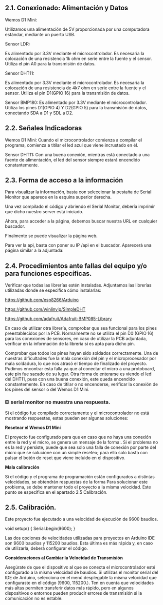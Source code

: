 ## 2.1. Conexionado: Alimentación y Datos
Wemos D1 Mini:

Utilizamos una alimentación de 5V proporcionada por una computadora estándar, mediante un puerto USB.

Sensor LDR:

Es alimentado por 3.3V mediante el microcontrolador.
Es necesaria la colocación de una resistencia 1k ohm en serie entre la fuente y el sensor.
Utiliza el pin A0 para la transmisión de datos.


Sensor DHT11:

Es alimentado por 3.3V mediante el microcontrolador.
Es necesaria la colocación de una resistencia de 4k7 ohm en serie entre la fuente y el sensor.
Utiliza el pin D1(GPIO 16) para la transmisión de datos.


Sensor BMP180:
Es alimentado por 3.3V mediante el microcontrolador.
Utiliza los pines D1(GPIO 4) Y D2(GPIO 5) para la transmisión de datos, conectando SDA a D1 y SDL a D2.


## 2.2. Señales Indicadoras
Wemos D1 Mini:
Cuando el microcontrolador comienza a compilar el programa, comienza a titilar el led azul que viene incrustado en él.

Sensor DHT11:
Con una buena conexión, mientras está conectado a una fuente de alimentación, el led del sensor siempre estará encendido constantemente.
## 2.3. Forma de acceso a la información
Para visualizar la información, basta con seleccionar la pestaña de Serial Monitor que aparece en la esquina superior derecha.
 
Una vez compilado el código y abriendo el Serial Monitor, debería imprimir que dicho nuestro server está iniciado.

Ahora, para acceder a la página, debemos buscar nuestra URL en cualquier buscador.


Finalmente se puede visualizar la página web.


Para ver la api, basta con poner su IP /api en el buscador. Aparecerá una página similar a la adjuntada:

## 2.4. Procedimientos ante fallas del equipo y/o para funciones específicas.
Verificar que todas las librerías estén instaladas.
Adjuntamos las librerías utilizadas donde se especifica cómo instalarlas:

https://github.com/esp8266/Arduino

https://github.com/winlinvip/SimpleDHT

https://github.com/adafruit/Adafruit-BMP085-Library

En caso de utilizar otra librería, comprobar que sea funcional para los pines preestablecidos por la PCB.
Normalmente no se utiliza el pin D0 (GPIO 16) para las conexiones de sensores, en caso de utilizar la PCB adjuntada, verificar en la información de la librería si es apta para dicho pin.

Comprobar que todos los pines hayan sido soldados correctamente. 
Una de nuestras dificultades fue la mala conexión del pin y el microprocesador por mala soldadura, lo que nos atrasó el tiempo de finalizado del proyecto. Pudimos encontrar esta falla ya que al conectar el micro a una protoboard, este pin fue sacado de su lugar.  Otra forma de enterarse es viendo el led del DHT11, pues con una buena conexión, este queda encendido constantemente. En caso de titilar o no encenderse, verificar la conexión de los pines del sensor o del Wemos D1 Mini.

### El serial monitor no muestra una respuesta.
Si el código fue compilado correctamente y el microcontrolador no está mostrando respuestas, estas pueden ser algunas soluciones:

**Resetear el Wemos D1 Mini**

El proyecto fue configurado para que en caso que no haya una conexión entre la red y el micro, se genera un mensaje de la forma:.
Si el problema no es la red y persiste, puede que sea solo una falla de conexión por parte del micro que se solucione con un simple reseteo; para ello solo basta con pulsar el botón de reset que viene incluido en el dispositivo.

**Mala calibración**

Si el código y el programa de programación están configurados a distintas velocidades, se obtendrán respuestas de la forma 
Para solucionar este problema, se debe mantener todo el proyecto a la misma velocidad. Este punto se especifica en el apartado 2.5 Calibración.

## 2.5. Calibración.

Este proyecto fue ejecutado a una velocidad de ejecución de 9600 baudios. 

void setup()
{
  Serial.begin(9600);
}


Las dos opciones de velocidades utilizadas para proyectos en Arduino IDE son 9600 baudios y 115200 baudios. Esta última es más rápida y, en caso de utilizarla, deberá configurar el código. 

**Consideraciones al Cambiar la Velocidad de Transmisión**

Asegúrate de que el dispositivo al que se conecta el microcontrolador esté configurado a la misma velocidad de baudios.
Si utilizas el monitor serial del IDE de Arduino, selecciona en el menú desplegable la misma velocidad que configuraste en el código (9600, 115200.).
Ten en cuenta que velocidades más altas permiten transferir datos más rápido, pero en algunos dispositivos o entornos pueden producir errores de transmisión si la comunicación no es estable.
